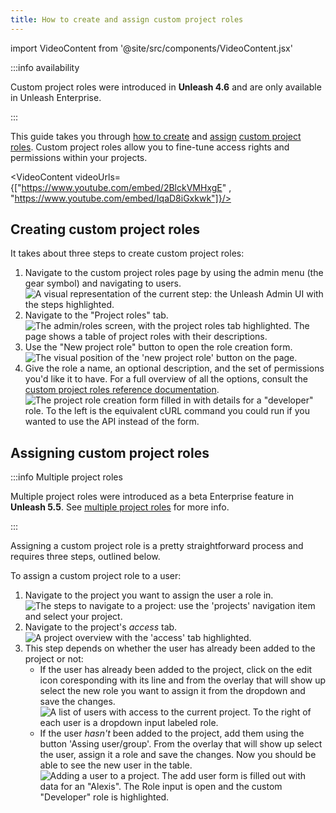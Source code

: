 ```yaml
---
title: How to create and assign custom project roles
---
```


import VideoContent from '@site/src/components/VideoContent.jsx'

:::info availability

Custom project roles were introduced in **Unleash 4.6** and are only available in Unleash Enterprise.

:::


This guide takes you through [how to create](#creating-custom-project-roles "how to create custom project roles") and [assign](#assigning-custom-project-roles "how to assign custom project roles") [custom project roles](../reference/rbac.md#custom-project-roles). Custom project roles allow you to fine-tune access rights and permissions within your projects.

<VideoContent videoUrls={["https://www.youtube.com/embed/2BlckVMHxgE" , "https://www.youtube.com/embed/IqaD8iGxkwk"]}/>

## Creating custom project roles

It takes about three steps to create custom project roles:

1. Navigate to the custom project roles page by using the admin menu (the gear symbol) and navigating to users.
    ![A visual representation of the current step: the Unleash Admin UI with the steps highlighted.](/img/create-cpr-step-1.png)
2. Navigate to the "Project roles" tab.
    ![The admin/roles screen, with the project roles tab highlighted. The page shows a table of project roles with their descriptions.](/img/create-cpr-step-2.png)
3. Use the "New project role" button to open the role creation form.
    ![The visual position of the 'new project role' button on the page.](/img/create-cpr-step-3.png)
4. Give the role a name, an optional description, and the set of permissions you'd like it to have. For a full overview of all the options, consult the [custom project roles reference documentation](../reference/rbac.md#custom-project-roles).
    ![The project role creation form filled in with details for a "developer" role. To the left is the equivalent cURL command you could run if you wanted to use the API instead of the form.](/img/create-cpr-step-4.png)

## Assigning custom project roles

:::info Multiple project roles

Multiple project roles were introduced as a beta Enterprise feature in **Unleash 5.5**. See [multiple project roles](../reference/rbac.md#multiple-project-roles) for more info.

:::

Assigning a custom project role is a pretty straightforward process and requires three steps, outlined below.

To assign a custom project role to a user:
1. Navigate to the project you want to assign the user a role in.
    ![The steps to navigate to a project: use the 'projects' navigation item and select your project.](/img/assign-cpr-step-1.png)
2. Navigate to the project's _access_ tab.
    ![A project overview with the 'access' tab highlighted.](/img/assign-cpr-step-2.png)
3. This step depends on whether the user has already been added to the project or not:
    - If the user has already been added to the project, click on the edit icon coresponding with its line and from the overlay that will show up select the new role you want to assign it from the dropdown and save the changes.
        ![A list of users with access to the current project. To the right of each user is a dropdown input labeled role.](/img/assign-cpr-step-3a.png)
    - If the user _hasn't_ been added to the project, add them using the button 'Assing user/group'. From the overlay that will show up select the user, assign it a role and save the changes. Now you should be able to see the new user in the table.
        ![Adding a user to a project. The add user form is filled out with data for an "Alexis". The Role input is open and the custom "Developer" role is highlighted.](/img/assign-cpr-step-3b.png)
